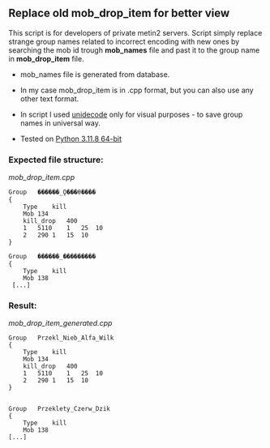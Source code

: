 ## Replace old mob_drop_item for better view

This script is for developers of private metin2 servers. 
Script simply replace strange group names related to incorrect encoding with new ones by searching the mob id trough **mob_names** file 
and past it to the group name in **mob_drop_item** file.

- mob_names file is generated from database.

- In my case mob_drop_item is in .cpp format, but you can also use any other text format. 

- In script I used [unidecode](https://github.com/avian2/unidecode) only for visual purposes - to save group names in universal way.

- Tested on [Python 3.11.8 64-bit](https://www.python.org/downloads/release/python-3118/)

### Expected file structure:
*mob_drop_item.cpp*
```
Group	���ֹ���_Ǫ���θ����
{
	Type	kill
	Mob	134
	kill_drop	400
	1	5110	1	25	10
	2	290	1	15	10
}

Group	���ֹ���_���������
{
	Type	kill
	Mob	138
 [...]
```

### Result:
*mob_drop_item_generated.cpp*
```
Group	Przekl_Nieb_Alfa_Wilk
{
	Type	kill
	Mob	134
	kill_drop	400
	1	5110	1	25	10
	2	290	1	15	10
}


Group	Przeklety_Czerw_Dzik
{
	Type	kill
	Mob	138
[...]
```
